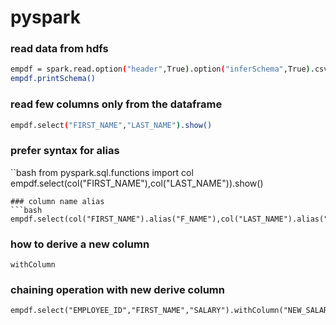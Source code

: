 # pyspark
### read data from hdfs
```bash
empdf = spark.read.option("header",True).option("inferSchema",True).csv("/input_data/employees.csv")
empdf.printSchema() 
```
### read few columns only from the dataframe
```bash
empdf.select("FIRST_NAME","LAST_NAME").show()
```
### prefer syntax for alias
``bash
from pyspark.sql.functions import col
empdf.select(col("FIRST_NAME"),col("LAST_NAME")).show()
```
### column name alias
```bash
empdf.select(col("FIRST_NAME").alias("F_NAME"),col("LAST_NAME").alias("L_NAME")).show()
```
### how to derive a new column
```
withColumn
```
### chaining operation with new derive column
```
empdf.select("EMPLOYEE_ID","FIRST_NAME","SALARY").withColumn("NEW_SALARY",col("SALARY")+1000).show()
```
